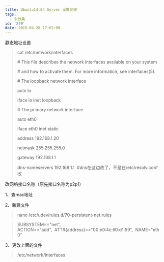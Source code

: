 ```yaml
---
title: Ubuntu14.04 Server 设置网络
tags:
  - 未分类
id: '279'
date: 2015-04-28 17:02:00
---
```


静态地址设置

> cat /etc/network/interfaces
> 
> \# This file describes the network interfaces available on your system
> 
> \# and how to activate them. For more information, see interfaces(5).
> 
>   
> 
> \# The loopback network interface
> 
> auto lo
> 
> iface lo inet loopback
> 
>   
> 
> \# The primary network interface
> 
> auto eth0
> 
> iface eth0 inet static
> 
> address 192.168.1.20
> 
> netmask 255.255.255.0
> 
> gateway 192.168.1.1
> 
> dns-nameservers 192.168.1.1  #dns在这边改了，不是在/etc/resolv.conf改

  

改网络接口名称（原先接口名称为p2p1）

1、查mac地址

2、新建文件

> nano /etc/udev/rules.d/70-persistent-net.rules

>   
> 
> SUBSYSTEM=="net", ACTION=="add",  ATTR{address}=="00:e0:4c:60:d1:59",  NAME="eth0"

3、更改上面的文件

> /etc/network/interfaces